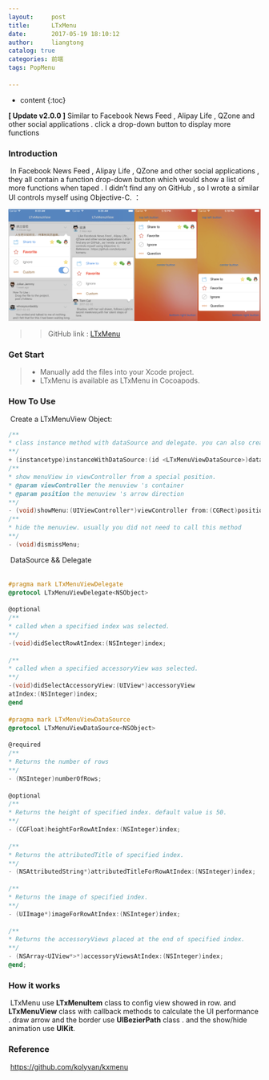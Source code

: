 ```yaml
---
layout:     post
title:      LTxMenu
date:       2017-05-19 18:10:12
author:     liangtong
catalog: true
categories: 前端
tags: PopMenu 

---
```


* content
{:toc}

**[ Update v2.0.0 ]** Similar to Facebook News Feed , Alipay Life , QZone and other social applications . click a drop-down button to display more functions



### Introduction

​         In Facebook News Feed , Alipay Life , QZone and other social applications , they all contain a function drop-down button which would show a list of more functions when taped . I didn’t find any on GitHub , so I wrote a similar UI controls myself using Objective-C. ：

![](https://raw.githubusercontent.com/l900416/LTxMenu/master/screenshots/1.png)

>>GitHub link : <a href="https://github.com/l900416/LTxMenu">LTxMenu</a>

### Get Start
> * Manually add the files into your Xcode project.
> * LTxMenu is available as LTxMenu in Cocoapods.


### How To Use
​	Create a LTxMenuView Object:

```Objective-C
/**
* class instance method with dataSource and delegate. you can also create with [[LTxMenuView alloc] init] then set the dataSource and the delegate.
**/
+ (instancetype)instanceWithDataSource:(id <LTxMenuViewDataSource>)dataSource delegate:(id <LTxMenuViewDelegate>)delegate;
/**
* show menuView in viewController from a special position.
* @param viewController the menuview 's container
* @param position the menuview 's arrow direction
**/
- (void)showMenu:(UIViewController*)viewController from:(CGRect)position;
/**
* hide the menuview. usually you did not need to call this method
**/
- (void)dismissMenu;
```
​	DataSource && Delegate

```Objective-C

#pragma mark LTxMenuViewDelegate
@protocol LTxMenuViewDelegate<NSObject>

@optional
/**
* called when a specified index was selected.
**/
-(void)didSelectRowAtIndex:(NSInteger)index;

/**
* called when a specified accessoryView was selected.
**/
-(void)didSelectAccessoryView:(UIView*)accessoryView
atIndex:(NSInteger)index;
@end

#pragma mark LTxMenuViewDataSource
@protocol LTxMenuViewDataSource<NSObject>

@required
/**
* Returns the number of rows
**/
- (NSInteger)numberOfRows;

@optional
/**
* Returns the height of specified index. default value is 50.
**/
- (CGFloat)heightForRowAtIndex:(NSInteger)index;

/**
* Returns the attributedTitle of specified index.
**/
- (NSAttributedString*)attributedTitleForRowAtIndex:(NSInteger)index;

/**
* Returns the image of specified index.
**/
- (UIImage*)imageForRowAtIndex:(NSInteger)index;

/**
* Returns the accessoryViews placed at the end of specified index.
**/
- (NSArray<UIView*>*)accessoryViewsAtIndex:(NSInteger)index;
@end;
```

### How it works
​	LTxMenu use **LTxMenuItem** class to config view showed in row. and **LTxMenuView** class with callback methods to calculate the UI performance .  draw arrow and the border use  **UIBezierPath** class . and the show/hide animation use **UIKit**.

### Reference

​	https://github.com/kolyvan/kxmenu









